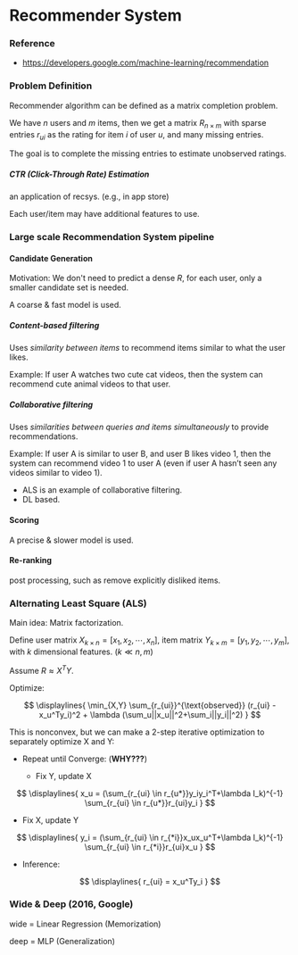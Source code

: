 # Recommender System

### Reference

* https://developers.google.com/machine-learning/recommendation


### Problem Definition

Recommender algorithm can be defined as  a matrix completion problem.

We have $n$ users and $m$ items, then we get a matrix $R _{n \times m}$ with sparse entries $r_{ui}$ as the rating for item $i$ of user $u$, and many missing entries.

The goal is to complete the missing entries to estimate unobserved ratings.

##### CTR (Click-Through Rate) Estimation

an application of recsys. (e.g., in app store)

Each user/item may have additional features to use.


### Large scale Recommendation System pipeline

#### Candidate Generation

Motivation: We don't need to predict a dense $R$, for each user, only a smaller candidate set is needed.

A coarse & fast model is used.

##### Content-based filtering

Uses *similarity between items* to recommend items similar to what the user likes.

Example: If user A watches two cute cat videos, then the system can recommend cute animal videos to that user.

##### Collaborative filtering

Uses *similarities between queries and items simultaneously* to provide recommendations.

Example: If user A is similar to user B, and user B likes video 1, then the system can recommend video 1 to user A (even if user A hasn’t seen any videos similar to video 1).

* ALS is an example of collaborative filtering.
* DL based.

#### Scoring

A precise & slower model is used.

#### Re-ranking

post processing, such as remove explicitly disliked items.


### Alternating Least Square (ALS)

Main idea: Matrix factorization.

Define user matrix $X_{k \times n} = [x_1, x_2, \cdots, x_n]$, item matrix $Y_{k \times m} = [y_1, y_2, \cdots, y_m]$, with $k$ dimensional features. ($k \ll n,m$)

Assume $R \approx X^TY$.

Optimize:


$$
\displaylines{
\min_{X,Y} \sum_{r_{ui}}^{\text{observed}} (r_{ui} - x_u^Ty_i)^2 + \lambda (\sum_u||x_u||^2+\sum_i||y_i||^2)
}
$$


This is nonconvex, but we can make a 2-step iterative optimization to separately optimize X and Y:

* Repeat until Converge: (**WHY???**)

  * Fix Y, update X

    
$$
\displaylines{
    x_u = (\sum_{r_{ui} \in r_{u*}}y_iy_i^T+\lambda I_k)^{-1} \sum_{r_{ui} \in r_{u*}}r_{ui}y_i
}
$$


  * Fix X, update Y

    
$$
\displaylines{
    y_i = (\sum_{r_{ui} \in r_{*i}}x_ux_u^T+\lambda I_k)^{-1} \sum_{r_{ui} \in r_{*i}}r_{ui}x_u
}
$$


* Inference:

  
$$
\displaylines{
  r_{ui} = x_u^Ty_i
}
$$


### Wide & Deep (2016, Google)

wide = Linear Regression (Memorization)

deep = MLP (Generalization)


